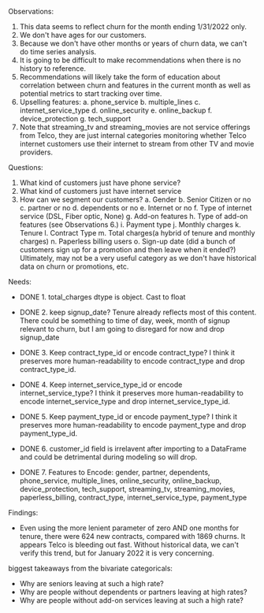 Observations:

1. This data seems to reflect churn for the month ending 1/31/2022 only.
2. We don't have ages for our customers.
3. Because we don't have other months or years of churn data, we can't do time series analysis.
4. It is going to be difficult to make recommendations when there is no history to reference.
5. Recommendations will likely take the form of education about correlation between churn and features in the current month as well as potential metrics to start tracking over time.
6. Upselling features:
    a. phone_service
    b. multiple_lines
    c. internet_service_type
    d. online_security
    e. online_backup
    f. device_protection
    g. tech_support
7. Note that streaming_tv and streaming_movies are not service offerings from Telco, they are just internal categories monitoring whether Telco internet customers use their internet to stream from other TV and movie providers.
    


Questions:

1. What kind of customers just have phone service?
2. What kind of customers just have internet service
3. How can we segment our customers?
    a. Gender
    b. Senior Citizen or no
    c. partner or no
    d. dependents or no
    e. Internet or no
    f. Type of internet service (DSL, Fiber optic, None)
    g. Add-on features
    h. Type of add-on features (see Observations 6.)
    i. Payment type
    j. Monthly charges
    k. Tenure
    l. Contract Type
    m. Total charges(a hybrid of tenure and monthly charges)
    n. Paperless billing users
    o. Sign-up date (did a bunch of customers sign up for a promotion and then leave when it ended?) Ultimately, may not be a very useful category as we don't have historical data on churn or promotions, etc.




Needs:

- DONE 1. total_charges dtype is object. Cast to float

- DONE 2. keep signup_date? Tenure already reflects most of this content. There could be something to time of day, week, month of signup relevant to churn, but I am going to disregard for now and drop signup_date
    
- DONE 3. Keep contract_type_id or encode contract_type? I think it preserves more human-readability to encode contract_type and drop contract_type_id.

- DONE 4. Keep internet_service_type_id or encode internet_service_type? I think it preserves more human-readability to encode internet_service_type and drop internet_service_type_id.

- DONE 5. Keep payment_type_id or encode payment_type? I think it preserves more human-readability to encode payment_type and drop payment_type_id.

- DONE 6. customer_id field is irrelavent after importing to a DataFrame and could be detrimental during modeling so will drop.

- DONE 7. Features to Encode:
    gender, partner, dependents, phone_service, multiple_lines, online_security, online_backup, device_protection, tech_support, streaming_tv, streaming_movies, paperless_billing, contract_type, internet_service_type, payment_type
    
    
    
Findings:
- Even using the more lenient parameter of zero AND one months for tenure, there were 624 new contracts, compared with 1869 churns. It appears Telco is bleeding out fast. Without historical data, we can't verify this trend, but for January 2022 it is very concerning.

biggest takeaways from the bivariate categoricals:
- Why are seniors leaving at such a high rate?
- Why are people without dependents or partners leaving at high rates?
- Why are people without add-on services leaving at such a high rate?